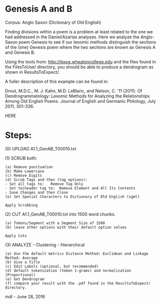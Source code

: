# Genesis A and B

Corpus:  Anglo Saxon (Dictionary of Old English)

Finding divisions within a poem is a problem at
least related to the one we had addressed in the Daniel/Azarias analyses.
Here we analyze the Anglo-Saxon poem Genesis to see
if our lexomic methods distinguish the sections of the (one) Genesis poem
where the two sections are known as Genesis A and Genesis B.

Using the tools from:   http://lexos.wheatoncollege.edu
and the files found in the FilesToUse/ directory, you should
be able to produce a dendrogram as shown in ResultsToExpect/.

A fuller description of this example can be found in:

Drout, M.D.C., M. J. Kahn, M.D. LeBlanc, and Nelson, C. '11 (2011). 
Of Dendrogrammatology: Lexomic Methods for Analyzing the Relationships 
Among Old English Poems. Journal of English and Germanic Philology, 
July 2011, 301-336.

HERE

Steps:
=====================================================================
(0) UPLOAD A1.1_GenAB_T00010.txt

(1) SCRUB both:

    (a) Remove punctuation
    (b) Make Lowercase
    (c) Remove Digits
    (d) Scrub Tags and then (tag options):
    - Set all tags to:   Remove Tag Only
    - Set teiheader tag to:  Remove Element and All Its Contents
    - Save Changes and then Close
    (e) Set Special Characters to Dictionary of Old English (sgml)

    Apply Scrubbing
(2) CUT A1.1_GenAB_T00010.txt into 1500 word chunks.

    (a) Tokens/Segment with a Segment Size of 1500
    (b) leave other options with their default option values

    Apply Cuts
(3) ANALYZE - Clustering - Hierarchical

    (a) Use the default metrics Distance Method: Euclidean and Linkage Method: Average
    (b) Give a Title
    (c) Edit Labels (optional, but recommended)
    (d) default tokenization (token 1-grams) and normalization (Proportional)
    (e) Get Dendrogram
    (f) compare your result with the .pdf found in the ResultsToExpect/ directory.


mdl - June 28, 2016


